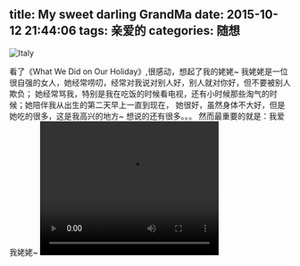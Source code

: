 title: My sweet darling GrandMa
date: 2015-10-12 21:44:06
tags: 亲爱的
categories: 随想
---
![Italy](http://7xn88r.com1.z0.glb.clouddn.com/Tuscany,%20Italy6.jpg)
<!--more-->
看了《What We Did on Our Holiday》,很感动，想起了我的姥姥~
我姥姥是一位很自强的女人，她经常唠叨，经常对我说对别人好，别人就对你好，但不要被别人欺负；
她经常骂我，特别是我在吃饭的时候看电视，还有小时候那些淘气的时候；她陪伴我从出生的第二天早上一直到现在，
她很好，虽然身体不大好，但是她吃的很多，这是我高兴的地方~
想说的还有很多。。。
然而最重要的就是：我爱我姥姥~
<video src="http://7xn88r.com1.z0.glb.clouddn.com/What.We.Did.on.Our.Holiday.2014.1080p.BluRay.X264-AMIABLE_clip.mp4" width="320" height="240" controls autobuffer></video> 